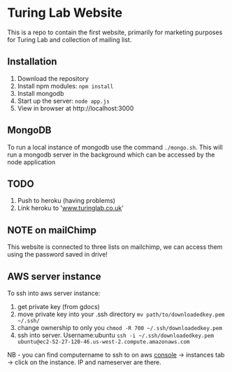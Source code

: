 # Turing Lab Website

This is a repo to contain the first website, primarily for marketing purposes for Turing Lab and collection of mailing list.

## Installation
1. Download the repository
2. Install npm modules: `npm install`
3. Install mongodb
4. Start up the server: `node app.js`
5. View in browser at http://localhost:3000

## MongoDB
To run a local instance of mongodb use the command `./mongo.sh`. This will run a mongodb server in the background which can be accessed by the node application

## TODO
1. Push to heroku (having problems)
2. Link heroku to 'www.turinglab.co.uk'

## NOTE on mailChimp
This website is connected to three lists on mailchimp, we can access them using the password saved in drive!


## AWS server instance
To ssh into aws server instance:
  1. get private key (from gdocs)
  2. move private key into your .ssh directory ```mv path/to/downloadedkey.pem ~/.ssh/```
  3. change ownership to only you ```chmod -R 700 ~/.ssh/downloadedkey.pem```
  4. ssh into server. Username:ubuntu ```ssh -i ~/.ssh/downloadedkey.pem ubuntu@ec2-52-27-120-46.us-west-2.compute.amazonaws.com```

NB - you can find computername to ssh to on aws [console](https://us-west-2.console.aws.amazon.com/ec2) -> instances tab -> click on the instance. IP and nameserver are there.


